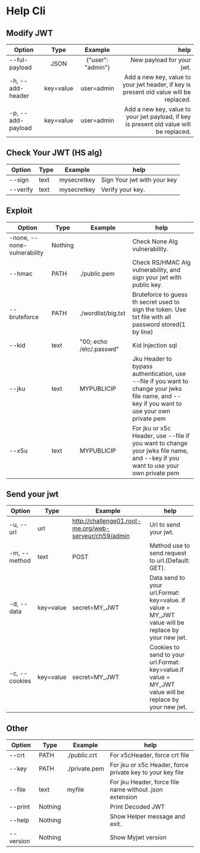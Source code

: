 # Help Cli
## Modify JWT

| Option                      | Type      | Example  | help|
| --------------------------- |:---------:|:--------:| ---:|
| --ful-payload               | JSON      | {"user": "admin"} | New payload for your jwt.|
| -h, --add-header            | key=value |   user=admin | Add a new key, value to your jwt header, if key is present old value will be replaced.|
| -p, --add-payload           | key=value |   user=admin |  Add a new key, value to your jwt payload, if key is present old value will be replaced.|
                                                        
## Check Your JWT (HS alg)

| Option                      | Type      | Example  | help|
--- | --- | --- | ---
| --sign                      | text      | mysecretkey | Sign Your jwt with your key
| --verify                    | text      | mysecretkey |  Verify your key.

## Exploit

| Option                      | Type      | Example  | help|
--- | --- | --- | ---
| -none, --none-vulnerability | Nothing   |  | Check None Alg vulnerability.
| --hmac                      | PATH      | ./public.pem | Check RS/HMAC Alg vulnerability, and sign your jwt with public key.
| --bruteforce                | PATH      | ./wordlist/big.txt | Bruteforce to guess th secret used to sign the token. Use txt file with all password stored(1 by line)
| --kid                       | text      | "00; echo /etc/.passwd" | Kid Injection sql
| --jku                       | text      | MYPUBLICIP | Jku Header to bypass authentication, use --file if you want to change your jwks file name, and --key if you want to use your own private pem
| --x5u                       | text      | MYPUBLICIP | For jku or x5c Header, use --file if you want to change your jwks file name, and --key if you want to use your own private pem

## Send your jwt

| Option                      | Type      | Example  | help|
--- | --- | --- | ---
|  -u, --url                  | url       |  http://challenge01.root-me.org/web-serveur/ch59/admin|  Url to send your jwt.
| -m, --method                | text      | POST  | Method use to send request to url.(Default: GET).
| -d, --data                  | key=value | secret=MY_JWT  | Data send to your url.Format: key=value. if value = MY_JWT value will be replace by your new jwt.
|  -c, --cookies              | key=value | secret=MY_JWT  | Cookies to send to your url.Format: key=value.if value = MY_JWT value will be replace by your new jwt.

## Other

| Option                      | Type      | Example  | help|
--- | --- | --- | ---
|  --crt                      | PATH       |  ./public.crt|  For x5cHeader, force crt file
|  --key                      | PATH       |  ./private.pem|  For jku or x5c Header, force private key to your key file
|   --file                    | text       |  myfile|  For jku Header, force file name without .json extension
|  --print                    | Nothing    |  |  Print Decoded JWT
|  --help                     | Nothing    |  |   Show Helper message and exit.
|  --version                  | Nothing    |  |  Show Myjwt version